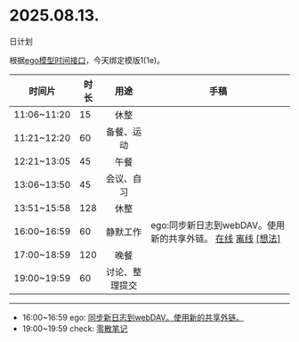 # 2025.08.13.
日计划

根据[ego模型时间接口](https://gitee.com/hyg/blog/blob/master/timeflow.md)，今天绑定模版1(1e)。

| 时间片 | 时长 | 用途 | 手稿 |
| --- | --- | :---: | --- |
| 11:06~11:20 | 15 | 休整 |  |
| 11:21~12:20 | 60 | 备餐、运动 |  |
| 12:21~13:05 | 45 | 午餐 |  |
| 13:06~13:50 | 45 | 会议、自习 |  |
| 13:51~15:58 | 128 | 休整 |  |
| 16:00~16:59 | 60 | 静默工作 | ego:同步新日志到webDAV。使用新的共享外链。 [在线](http://simp.ly/p/4QDThK) [离线](../../draft/2025/20250813160000.md) <a href="mailto:huangyg@mars22.com?subject=关于2025.08.13.[ego:同步新日志到webDAV。使用新的共享外链。]任务&body=日期: 20250813%0D%0A序号: 5%0D%0A手稿:../../draft/2025/20250813160000.md%0D%0A---请勿修改邮件主题及以上内容 从下一行开始写您的想法---%0D%0A">[想法]</a> |
| 17:00~18:59 | 120 | 晚餐 |  |
| 19:00~19:59 | 60 | 讨论、整理提交 |  |

---

- 16:00~16:59	ego: [同步新日志到webDAV。使用新的共享外链。](../../draft/2025/20250813.01.md)
- 19:00~19:59	check: [零散笔记](../../draft/2025/20250813.02.md)
